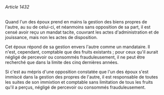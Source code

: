 ###### Article 1432

Quand l'un des époux prend en mains la gestion des biens propres de l'autre, au su de celui-ci, et néanmoins sans opposition de sa part, il est censé avoir reçu un mandat tacite, couvrant les actes d'administration et de jouissance, mais non les actes de disposition.

Cet époux répond de sa gestion envers l'autre comme un mandataire. Il n'est, cependant, comptable que des fruits existants ; pour ceux qu'il aurait négligé de percevoir ou consommés frauduleusement, il ne peut être recherché que dans la limite des cinq dernières années.

Si c'est au mépris d'une opposition constatée que l'un des époux s'est immiscé dans la gestion des propres de l'autre, il est responsable de toutes les suites de son immixtion et comptable sans limitation de tous les fruits qu'il a perçus, négligé de percevoir ou consommés frauduleusement.

